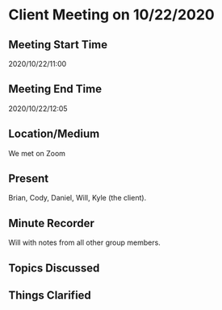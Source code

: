 # Client Meeting on 10/22/2020

## Meeting Start Time

2020/10/22/11:00

## Meeting End Time

2020/10/22/12:05

## Location/Medium

We met on Zoom

## Present

Brian, Cody, Daniel, Will, Kyle (the client).

## Minute Recorder

Will with notes from all other group members.

## Topics Discussed



## Things Clarified


